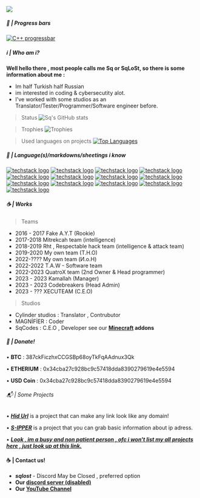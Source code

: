 ![](https://komarev.com/ghpvc/?username=SqLoSt&color=blueviolet) 

##### 🥖 | Progress bars
[![C++ progressbar](https://readme-components.vercel.app/api?component=linearprogress&skill=cwc&value=25)](https://github.com/SqLoSt)

##### ℹ️ | Who am i?
**Well hello there , most people calls me __Sq__ or SqLoSt, so there is some information about me :**
- Im half Turkish half Russian
- im interested in coding & cybersecutity alot.
- I've worked with some studios as an Translator/Tester/Programmer/Software engineer before.

> Status
![Sq's GitHub stats](https://github-readme-stats.vercel.app/api?username=SqLoSt&show_icons=true&theme=midnight-purple)

> Trophies
![Trophies](https://github-profile-trophy.vercel.app/?username=SqLoSt&theme=radical)

> Used languages on projects
[![Top Languages](https://github-readme-stats.vercel.app/api/top-langs/?username=SqLoSt&layout=compact&theme=midnight-purple)](https://github.com/SqLoSt)

##### 🤤 | Language(s)/markdowns/sheetings i know

[![techstack logo](https://readme-components.vercel.app/api?component=logo&logo=python)]()
[![techstack logo](https://readme-components.vercel.app/api?component=logo&logo=markdown)]()
[![techstack logo](https://readme-components.vercel.app/api?component=logo&logo=csharp)]()
[![techstack logo](https://readme-components.vercel.app/api?component=logo&logo=shell)]()
[![techstack logo](https://readme-components.vercel.app/api?component=logo&logo=JavaScript)]()
[![techstack logo](https://readme-components.vercel.app/api?component=logo&logo=SQL)]()
[![techstack logo](https://readme-components.vercel.app/api?component=logo&logo=BDJS)]()
[![techstack logo](https://readme-components.vercel.app/api?component=logo&logo=HTML)]()
[![techstack logo](https://readme-components.vercel.app/api?component=logo&logo=CSS)]()
[![techstack logo](https://readme-components.vercel.app/api?component=logo&logo=Json)]()
[![techstack logo](https://readme-components.vercel.app/api?component=logo&logo=Java)]()
[![techstack logo](https://readme-components.vercel.app/api?component=logo&logo=Ruby)]()
[![techstack logo](https://readme-components.vercel.app/api?component=logo&logo=C)]()


##### ☕ | Works

> Teams
- 2016 - 2017 Fake A.Y.T (Rookie)
- 2017-2018 Mitrekcah team (intelligence)
- 2018-2019 Rht , Respectable hack team (intelligence & attack team)
- 2019-2020 My own team (T.H.O)
- 2022-???? My own team (И.о.Н)
- 2022-2022 T.A.W - Software team
- 2022-2023 QuatroX team (2nd Owner & Head programmer)
- 2023 - 2023 Kamallah (Manager)
- 2023 - 2023 Codebreakers (Head Admin)
- 2023 - ??? XECUTEAM (C.E.O)

> Studios
- Cylinder studios : Translator , Contrubutor 
- MAGNİFİER : Coder
- SqCodes : C.E.O , Developer see our **[Minecraft](https://mcpedl.com/user/sqlost/) addons**

##### 💸 | Donate!

• **BTC** : 387ckFiczhxCCGSBp68oyTkFqAAdnux3Qk

• **ETHERIUM** : 0x34cba27c928bc9c57418dda8390279619e4e5594

• **USD Coin** : 0x34cba27c928bc9c57418dda8390279619e4e5594

###### 📬 | Some Projects
• ***[Hid Url](https://github.com/SqLoSt/HIDURL)*** is a project that can make any link look like any domain!

• ***[S-IPPER](https://github.com/SqLoSt/Sipper)*** is a project that you can grab basic information about ip adress.

• ***[Look , im a busy and non patient person , ofc i won't list my all projects here , just look up at this link.](https://github.com/SqLoSt?tab=repositories)***

#### ☕ | Contact us!
- ***sqlost*** - Discord May be  Closed , preferred option
- **Our [discord server (disabled)](https://discord.gg)** 
- **Our [YouTube Channel](https://youtube.com/channel/UCPXh6NqhJZpl_2oSpatFOFw)**

